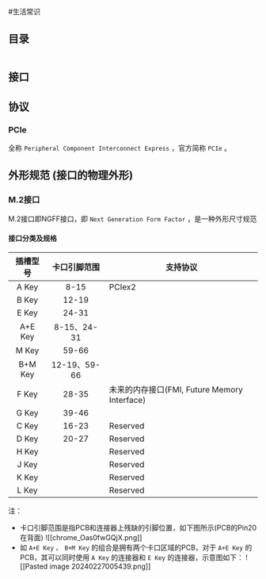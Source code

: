 #生活常识 

## 目录
```toc

```

## 接口





## 协议


### PCIe

全称 `Peripheral Component Interconnect Express` ，官方简称 `PCIe` 。


## 外形规范 (接口的物理外形)

### M.2接口

M.2接口即NGFF接口，即 `Next Generation Form Factor` ，是一种外形尺寸规范



#### 接口分类及规格

|  插槽型号   |   卡口引脚范围    | <center>支持协议</center>                 |
| :-----: | :---------: | :------------------------------------ |
|  A Key  |    8-15     | PCIex2                                |
|  B Key  |    12-19    |                                       |
|  E Key  |    24-31    |                                       |
| A+E Key | 8-15、24-31  |                                       |
|  M Key  |    59-66    |                                       |
| B+M Key | 12-19、59-66 |                                       |
|  F Key  |    28-35    | 未来的内存接口(FMI, Future Memory Interface) |
|  G Key  |    39-46    |                                       |
|  C Key  |    16-23    | Reserved                              |
|  D Key  |    20-27    | Reserved                              |
|  H Key  |             | Reserved                              |
|  J Key  |             | Reserved                              |
|  K Key  |             | Reserved                              |
|  L Key  |             | Reserved                              |
注：
- 卡口引脚范围是指PCB和连接器上残缺的引脚位置，如下图所示(PCB的Pin20在背面)
	![[chrome_Oas0fwGQjX.png]]
- 如 `A+E Key` 、 `B+M Key` 的组合是拥有两个卡口区域的PCB，对于 `A+E Key` 的PCB，其可以同时使用 `A Key` 的连接器和 `E Key` 的连接器，示意图如下：
	![[Pasted image 20240227005439.png]]

